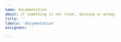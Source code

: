 ```yaml
---
name: documentation
about: if something is not clear, missing or wrong.
title: ''
labels: 'documentation'
assignees: ''

---
```


